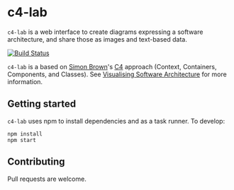 # c4-lab

`c4-lab` is a web interface to create diagrams expressing a software
architecture, and share those as images and text-based data.

[![Build Status](https://travis-ci.org/ryepup/c4-lab.svg?branch=master)](https://travis-ci.org/ryepup/c4-lab)


`c4-lab` is a based on [Simon Brown][SB]'s [C4][] approach (Context,
Containers, Components, and Classes). See
[Visualising Software Architecture][] for more information.

[SB]: http://www.simonbrown.je/
[C4]: http://www.codingthearchitecture.com/2014/08/24/c4_model_poster.html
[Visualising Software Architecture]: https://leanpub.com/visualising-software-architecture


## Getting started

`c4-lab` uses npm to install dependencies and as a task runner. To develop:

    npm install
    npm start

## Contributing

Pull requests are welcome.
